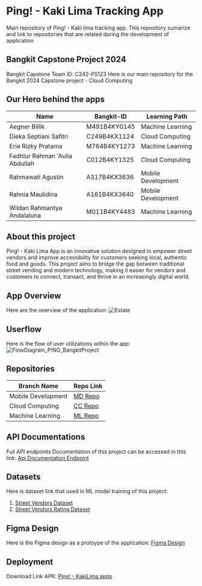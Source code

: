 # Ping! - Kaki Lima Tracking App
Main repository of Ping! - Kaki lima tracking app. This repository sumarize and link to repositories that are related during the development of application

## Bangkit Capstone Project 2024
Bangkit Capstone Team ID: C242-PS123
Here is our main repository for the Bangkit 2024 Capstone project - Cloud Computing

## Our Hero behind the apps
|Name|Bangkit-ID|Learning Path|
|----|----------|-------------|
|Aegner Billik |M491B4KY0145|Machine Learning|
|Dieka Septiani Safitri	|C249B4KX1124	|Cloud Computing|
|Erie Rizky Pratama	|M764B4KY1273|Machine Learning|
|Fadhlur Rahman 'Aulia Abdullah	|C012B4KY1325|Cloud Computing|
|Rahmawati Agustin |A317B4KX3636|Mobile Development|
|Rahnia Maulidina	|A161B4KX3640	|Mobile Development|
|Wildan Rahmantya Andalaluna	|M011B4KY4483|Machine Learning|

## About this project
Ping! - Kaki Lima App is an innovative solution designed to empower street vendors and improve accessibility for customers seeking local, authentic food and goods. This project aims to bridge the gap between traditional street vending and modern technology, making it easier for vendors and customers to connect, transact, and thrive in an increasingly digital world.

## App Overview
Here are the overview of the application:
![Estate](https://github.com/user-attachments/assets/635cd281-fa04-429c-8612-c09022c18823)

## Userflow
Here is the flow of user utilizations within the app:
![FlowDiagram_P!NG_BangkitProject](https://github.com/user-attachments/assets/6606b5ed-5445-4dd7-a0b9-0bd508d04e7a)



## Repositories
|Branch Name|Repo Link|
|-----------|-----------|
|Mobile Development| [MD Repo](https://github.com/Bangkit-KakiLima/KakiLima-FE.git)|
|Cloud Computing| [CC Repo](https://github.com/Bangkit-KakiLima/KakiLima-BE.git)|
|Machine Learning| [ML Repo](https://github.com/Bangkit-KakiLima/KakiLima-ML.git)|

## API Documentations
Full API endpoints Documentation of this project can be accessed in this link:
[Api Documentation Endpoint](https://documenter.getpostman.com/view/33474817/2sAYHwJjzT)

## Datasets
Here is dataset link that used in ML model training of this project:
1. [Street Vendors Dataset](https://docs.google.com/spreadsheets/d/1AyvX5iSZ6Q7jWYS7rrgFLWq2TdEPlGq1D7TKDX9Yr9s/edit?usp=sharing)
2. [Street Vendors Rating Dataset](https://docs.google.com/spreadsheets/d/1TqcF8Bgx-Yh19fWFQc0Mmt3rD80uw_IIDHGFxhjMiMc/edit?usp=sharing)

## Figma Design 
Here is the Figma design as a protoype of the application:
[Figma Design](https://www.figma.com/design/5OXe78qAucHO8MPDIi31dt/P!NG---Bangkit-Project?node-id=0-1&t=1DjGrDaTO9LC5gVn-1)

## Deployment 
Download Link APK:
[Ping! - KakiLima apps](https://drive.google.com/drive/folders/1CpblVxEYDjEnGHq_DQk4uV60gdItOPc3?usp=sharing)



